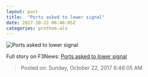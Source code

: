 ```yaml
---
layout: post
title:  "Ports asked to lower signal"
date: 2017-10-22 06:46:05Z
categories: prothom-alo
---
```


![Ports asked to lower signal](http://en.prothom-alo.com/contents/cache/images/1200x630x1/uploads/default/2016/05/25/0121dc9535c676b0e229e1e4217512f9-en.palo-icon.png)




Full story on F3News: [Ports asked to lower signal](http://www.f3nws.com/n/ABbdTD)

> Posted on: Sunday, October 22, 2017 6:46:05 AM
